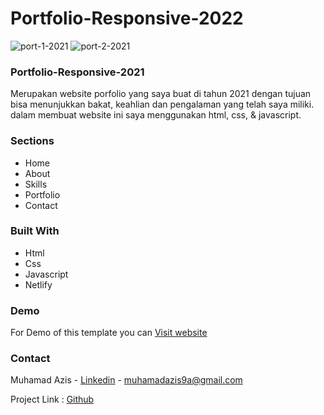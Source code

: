 # Portfolio-Responsive-2022 
![port-1-2021](https://user-images.githubusercontent.com/88225954/176645069-5b90eb3f-7cf7-473b-a945-ba8514d80101.png)
![port-2-2021](https://user-images.githubusercontent.com/88225954/176645086-9b8c451e-62ce-4754-9d4c-ee45327e4e6b.png)

### Portfolio-Responsive-2021

Merupakan website porfolio yang saya buat di tahun 2021 dengan tujuan bisa menunjukkan bakat, keahlian dan pengalaman yang telah saya miliki. dalam membuat website ini saya menggunakan html, css, & javascript.

### Sections
- Home
- About
- Skills
- Portfolio
- Contact

### Built With
- Html
- Css
- Javascript
- Netlify

### Demo
For Demo of this template you can [Visit website](https://muhamadazis32.netlify.app/)

### Contact

Muhamad Azis - [Linkedin](https://www.linkedin.com/in/muhamadazis32/) - muhamadazis9a@gmail.com

Project Link : [Github](https://github.com/muhamadAzis32/Portfolio-Responsive-2021)

